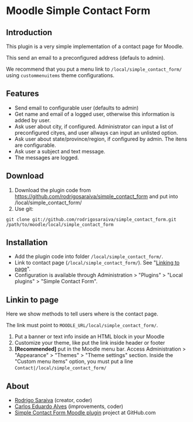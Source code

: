 Moodle Simple Contact Form
==========================


Introduction
------------
This plugin is a very simple implementation of a contact page for Moodle.

This send an email to a preconfigured address (defauls to admin).

We recommend that you put a menu link to `/local/simple_contact_form/` using `custommenuitems` theme configurations.


Features
--------
* Send email to configurable user (defaults to admin)
* Get name and email of a logged user, otherwise this information is added by user.
* Ask user about city, if configured. Administrator can input a list of preconfigured cityes, and user allways can input an unlisted option.
* Ask user about state/province/region, if configured by admin. The itens are configurable.
* Ask user a subject and text message.
* The messages are logged.


Download
--------
1. Download the plugin code from https://github.com/rodrigosaraiva/simple_contact_form and put into /local/simple_contact_form/
2. Use git:

`git clone git://github.com/rodrigosaraiva/simple_contact_form.git /path/to/moodle/local/simple_contact_form`


Installation
------------
- Add the plugin code into folder `/local/simple_contact_form/`.
- Link to contact page (`/local/simple_contact_form/`). See "[Linking to page](https://github.com/rodrigosaraiva/simple_contact_form/blob/master/README.md#linking-to-page)".
- Configuration is available through Administration > "Plugins" > "Local plugins" > "Simple Contact Form".


Linkin to page
--------------
Here we show methods to tell users where is the contact page.

The link must point to `MOODLE_URL/local/simple_contact_form/`.

1. Put a banner or text info inside an HTML block in your Moodle
2. Customize your theme, like put the link inside header or footer
2. **[Recommended]** put in the Moodle menu bar. Access Administration > "Appearance" > "Themes" > "Theme settings" section. Inside the "Custom menu items" option, you must put a line `Contact|/local/simple_contact_form/`



About
----
* [Rodrigo Saraiva](https://github.com/rodrigosaraiva) (creator, coder)
* [Carlos Eduardo Alves](https://github.com/kmiksi) (improvements, coder)
* [Simple Contact Form Moodle plugin](https://github.com/rodrigosaraiva/simple_contact_form) project at GitHub.com
